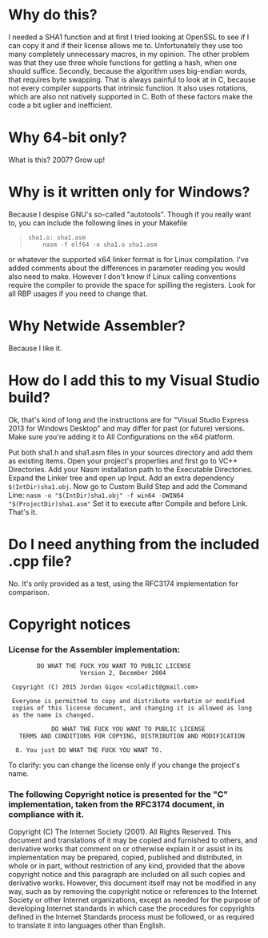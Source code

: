 # Why do this?
I needed a SHA1 function and at first I tried looking at OpenSSL to
see if I can copy it and if their license allows me to. Unfortunately
they use too many completely unnecessary macros, in my opinion. The
other problem was that they use three whole functions for getting a
hash, when one should suffice. Secondly, because the algorithm
uses big-endian words, that requires byte swapping. That is always
painful to look at in C, because not every compiler supports that
intrinsic function. It also uses rotations, which are also not natively
supported in C. Both of these factors make the code a bit uglier and
inefficient.

# Why 64-bit only?
What is this? 2007? Grow up!

# Why is it written only for Windows?
Because I despise GNU's so-called "autotools". Though if you really
want to, you can include the following lines in your Makefile
>     sha1.o: sha1.asm
>         nasm -f elf64 -o sha1.o sha1.asm

or whatever the supported x64 linker format is for Linux compilation.
I've added comments about the differences in parameter reading you would
also need to make. However I don't know if Linux calling conventions
require the compiler to provide the space for spilling the registers.
Look for all RBP usages if you need to change that.

# Why Netwide Assembler?
Because I like it.

# How do I add this to my Visual Studio build?
Ok, that's kind of long and the instructions are for "Visual Studio
Express 2013 for Windows Desktop" and may differ for past (or future)
versions. Make sure you're adding it to All Configurations on the x64 platform.

Put both sha1.h and sha1.asm files in your sources directory and add them
as existing items. Open your project's properties and first go to VC++
Directories. Add your Nasm installation path to the Executable Directories.
Expand the Linker tree and open up Input. Add an extra dependency `$(IntDir)sha1.obj`.
Now go to Custom Build Step and add the Command Line:
`nasm -o "$(IntDir)sha1.obj" -f win64 -DWIN64 "$(ProjectDir)sha1.asm"`
Set it to execute after Compile and before Link. That's it.

# Do I need anything from the included .cpp file?
No. It's only provided as a test, using the RFC3174 implementation for comparison.


# Copyright notices
### License for the Assembler implementation:

            DO WHAT THE FUCK YOU WANT TO PUBLIC LICENSE
                        Version 2, December 2004

     Copyright (C) 2015 Jordan Gigov <coladict@gmail.com>

     Everyone is permitted to copy and distribute verbatim or modified
     copies of this license document, and changing it is allowed as long
     as the name is changed.

                DO WHAT THE FUCK YOU WANT TO PUBLIC LICENSE
       TERMS AND CONDITIONS FOR COPYING, DISTRIBUTION AND MODIFICATION

      0. You just DO WHAT THE FUCK YOU WANT TO.

To clarify: you can change the license only if you change the project's name.

### The following Copyright notice is presented for the "C" implementation, taken from the RFC3174 document, in compliance with it.

Copyright (C) The Internet Society (2001). All Rights Reserved.
This document and translations of it may be copied and furnished to
others, and derivative works that comment on or otherwise explain it
or assist in its implementation may be prepared, copied, published
and distributed, in whole or in part, without restriction of any
kind, provided that the above copyright notice and this paragraph are
included on all such copies and derivative works. However, this
document itself may not be modified in any way, such as by removing
the copyright notice or references to the Internet Society or other
Internet organizations, except as needed for the purpose of
developing Internet standards in which case the procedures for
copyrights defined in the Internet Standards process must be
followed, or as required to translate it into languages other than
English.